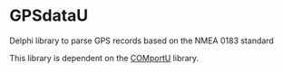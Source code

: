 # GPSdataU
Delphi library to parse GPS records based on the NMEA 0183 standard

This library is dependent on the [COMportU](https://github.com/yahesh/COMportU) library.
